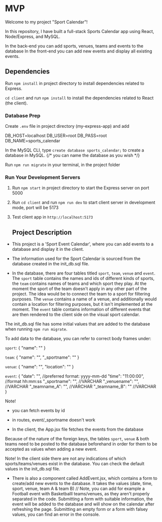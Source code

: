 # MVP

Welcome to my project "Sport Calendar"!

In this repository, I have built a full-stack Sports Calendar app using React, Node/Express, and MySQL.

In the back-end you can add sports, venues, teams and events to the database
In the front-end you can add new events and display all existing events. 

## Dependencies

Run `npm install` in project directory to install dependencies related to Express.

`cd client` and run `npm install` to install the dependencies related to React (the client).

### Database Prep

Create `.env` file in project directory (my-express-app) and add

DB_HOST=localhost
DB_USER=root
DB_PASS=root
DB_NAME=sports_calendar


In the MySQL CLI, type `create database sports_calendar;` to create a database in MySQL.  {/* you can name the database as you wish */}

Run `npm run migrate` in your terminal, in the project folder

### Run Your Development Servers

1. Run `npm start` in project directory to start the Express server on port 5000
2. Run `cd client` and run `npm run dev` to start client server in development mode, port will be 5173
3. Test client app in `http://localhost:5173`

   ## Project Description

- This project is a 'Sport Event Calendar', where you can add events to a database and display it in the client. 

- The information used for the Sport Calendar is sourced from the database created in the init_db.sql file. 

- In the database, there are four tables titled `sport`, `team`, `venue` and `event`. The `sport` table contains the names and ids of different kinds of sports, the `team` contains names of teams and which sport they play. At the moment the sport of the team doesn't apply in any other part of the project. The idea would be to connect the team to a sport for filtering purposes. The `venue` contains a name of a venue, and additionally would contain a location for filtering purposes, but it isn't implemented at the moment. The `event` table contains information of different events that are then rendered to the client side on the visual sport calendar. 

The init_db.sql file has some initial values that are added to the database when running `npm run migrate`. 

To add data to the database, you can refer to correct body frames under: 

`sport`: 
{ 
  "name": ""
}

`team`: 
{ 
  "name": "",
  "_sportname": ""
}

`venue`: 
{
  "name": "",
  "location": ""
}

`event`: 
{
  "date": "", //preferred format: yyyy-mm-dd
  "time": "11:00:00", //format hh:mm:ss
  "_sportname": "", //VARCHAR
  "_venuename": "", //VARCHAR
  "_teamname_A": "", //VARCHAR
  "_teamname_B": "" //VARCHAR 
}

Note!
  - you can fetch events by id 
  - in routes, event/_sportname doesn't work   

- In the client, the App.jsx file fetches the events from the database 

Because of the nature of the foreign keys, the tables `sport`, `venue` & both teams need to be posted to the database beforehand in order for them to be accepted as values when adding a new event. 

Note! In the client side there are not any indications of which sports/teams/venues exist in the database. You can check the default values in the init_db.sql file.

- There is also a component called AddEvent.jsx, which contains a form to create/add new events to the database. It takes the values (date, time, sport, venue, team A & team B) // Note, you can add for example a Football event with Basketballl teams/venues, as they aren't properly separated in the code. Submitting a form with suitable information, the event will be added to the database and will show on the calendar after refreshing the page. Submitting an empty form or a form with falsey values, you can find an error in the console. 

